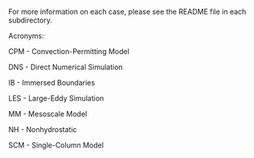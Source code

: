 
 For more information on each case, please see the README file in each 
 subdirectory.  



 Acronyms:

 CPM  -  Convection-Permitting Model 

 DNS  -  Direct Numerical Simulation 

 IB  -  Immersed Boundaries 

 LES  -  Large-Eddy Simulation 

 MM  -  Mesoscale Model 

 NH  - Nonhydrostatic 

 SCM  -  Single-Column Model 

